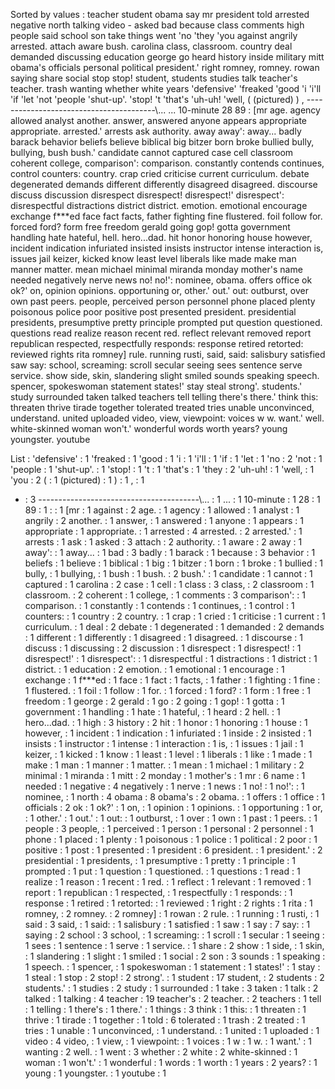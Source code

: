 Sorted by values :
teacher student obama say mr president told arrested negative north talking video - asked bad because class comments high people said school son take things went 'no 'they 'you against angrily arrested. attach aware bush. carolina class, classroom. country deal demanded discussing education george go heard history inside military mitt obama's officials personal political president.' right romney, romney. rowan saying share social stop stop! student, students studies talk teacher's teacher. trash wanting whether white years 'defensive' 'freaked 'good 'i 'i'll 'if 'let 'not 'people 'shut-up'. 'stop! 't 'that's 'uh-uh! 'well, ( (pictured) ) , ----------------------------------------\\... ... 10-minute 28 89 : [mr age. agency allowed analyst another. answer, answered anyone appears appropriate appropriate. arrested.' arrests ask authority. away away': away... badly barack behavior beliefs believe biblical big bitzer born broke bullied bully, bullying, bush bush.' candidate cannot captured case cell classroom coherent college, comparison': comparison. constantly contends continues, control counters: country. crap cried criticise current curriculum. debate degenerated demands different differently disagreed disagreed. discourse discuss discussion disrespect disrespect! disrespect!' disrespect': disrespectful distractions district district. emotion. emotional encourage exchange f***ed face fact facts, father fighting fine flustered. foil follow for. forced ford? form free freedom gerald going gop! gotta government handling hate hateful, hell. hero...dad. hit honor honoring house however, incident indication infuriated insisted insists instructor intense interaction is, issues jail keizer, kicked know least level liberals like made make man manner matter. mean michael minimal miranda monday mother's name needed negatively nerve news no! no!': nominee, obama. offers office ok ok?' on, opinion opinions. opportuning or, other.' out.' out: outburst, over own past peers. people, perceived person personnel phone placed plenty poisonous police poor positive post presented president. presidential presidents, presumptive pretty principle prompted put question questioned. questions read realize reason recent red. reflect relevant removed report republican respected, respectfully responds: response retired retorted: reviewed rights rita romney] rule. running rusti, said, said: salisbury satisfied saw say: school, screaming: scroll secular seeing sees sentence serve service. show side, skin, slandering slight smiled sounds speaking speech. spencer, spokeswoman statement states!' stay steal strong'. students.' study surrounded taken talked teachers tell telling there's there.' think this: threaten thrive tirade together tolerated treated tries unable unconvinced, understand. united uploaded video, view, viewpoint: voices w w. want.' well. white-skinned woman won't.' wonderful words worth years? young youngster. youtube 

List :
'defensive' : 1
'freaked : 1
'good : 1
'i : 1
'i'll : 1
'if : 1
'let : 1
'no : 2
'not : 1
'people : 1
'shut-up'. : 1
'stop! : 1
't : 1
'that's : 1
'they : 2
'uh-uh! : 1
'well, : 1
'you : 2
( : 1
(pictured) : 1
) : 1
, : 1
- : 3
----------------------------------------\\... : 1
... : 1
10-minute : 1
28 : 1
89 : 1
: : 1
[mr : 1
against : 2
age. : 1
agency : 1
allowed : 1
analyst : 1
angrily : 2
another. : 1
answer, : 1
answered : 1
anyone : 1
appears : 1
appropriate : 1
appropriate. : 1
arrested : 4
arrested. : 2
arrested.' : 1
arrests : 1
ask : 1
asked : 3
attach : 2
authority. : 1
aware : 2
away : 1
away': : 1
away... : 1
bad : 3
badly : 1
barack : 1
because : 3
behavior : 1
beliefs : 1
believe : 1
biblical : 1
big : 1
bitzer : 1
born : 1
broke : 1
bullied : 1
bully, : 1
bullying, : 1
bush : 1
bush. : 2
bush.' : 1
candidate : 1
cannot : 1
captured : 1
carolina : 2
case : 1
cell : 1
class : 3
class, : 2
classroom : 1
classroom. : 2
coherent : 1
college, : 1
comments : 3
comparison': : 1
comparison. : 1
constantly : 1
contends : 1
continues, : 1
control : 1
counters: : 1
country : 2
country. : 1
crap : 1
cried : 1
criticise : 1
current : 1
curriculum. : 1
deal : 2
debate : 1
degenerated : 1
demanded : 2
demands : 1
different : 1
differently : 1
disagreed : 1
disagreed. : 1
discourse : 1
discuss : 1
discussing : 2
discussion : 1
disrespect : 1
disrespect! : 1
disrespect!' : 1
disrespect': : 1
disrespectful : 1
distractions : 1
district : 1
district. : 1
education : 2
emotion. : 1
emotional : 1
encourage : 1
exchange : 1
f***ed : 1
face : 1
fact : 1
facts, : 1
father : 1
fighting : 1
fine : 1
flustered. : 1
foil : 1
follow : 1
for. : 1
forced : 1
ford? : 1
form : 1
free : 1
freedom : 1
george : 2
gerald : 1
go : 2
going : 1
gop! : 1
gotta : 1
government : 1
handling : 1
hate : 1
hateful, : 1
heard : 2
hell. : 1
hero...dad. : 1
high : 3
history : 2
hit : 1
honor : 1
honoring : 1
house : 1
however, : 1
incident : 1
indication : 1
infuriated : 1
inside : 2
insisted : 1
insists : 1
instructor : 1
intense : 1
interaction : 1
is, : 1
issues : 1
jail : 1
keizer, : 1
kicked : 1
know : 1
least : 1
level : 1
liberals : 1
like : 1
made : 1
make : 1
man : 1
manner : 1
matter. : 1
mean : 1
michael : 1
military : 2
minimal : 1
miranda : 1
mitt : 2
monday : 1
mother's : 1
mr : 6
name : 1
needed : 1
negative : 4
negatively : 1
nerve : 1
news : 1
no! : 1
no!': : 1
nominee, : 1
north : 4
obama : 8
obama's : 2
obama. : 1
offers : 1
office : 1
officials : 2
ok : 1
ok?' : 1
on, : 1
opinion : 1
opinions. : 1
opportuning : 1
or, : 1
other.' : 1
out.' : 1
out: : 1
outburst, : 1
over : 1
own : 1
past : 1
peers. : 1
people : 3
people, : 1
perceived : 1
person : 1
personal : 2
personnel : 1
phone : 1
placed : 1
plenty : 1
poisonous : 1
police : 1
political : 2
poor : 1
positive : 1
post : 1
presented : 1
president : 6
president. : 1
president.' : 2
presidential : 1
presidents, : 1
presumptive : 1
pretty : 1
principle : 1
prompted : 1
put : 1
question : 1
questioned. : 1
questions : 1
read : 1
realize : 1
reason : 1
recent : 1
red. : 1
reflect : 1
relevant : 1
removed : 1
report : 1
republican : 1
respected, : 1
respectfully : 1
responds: : 1
response : 1
retired : 1
retorted: : 1
reviewed : 1
right : 2
rights : 1
rita : 1
romney, : 2
romney. : 2
romney] : 1
rowan : 2
rule. : 1
running : 1
rusti, : 1
said : 3
said, : 1
said: : 1
salisbury : 1
satisfied : 1
saw : 1
say : 7
say: : 1
saying : 2
school : 3
school, : 1
screaming: : 1
scroll : 1
secular : 1
seeing : 1
sees : 1
sentence : 1
serve : 1
service. : 1
share : 2
show : 1
side, : 1
skin, : 1
slandering : 1
slight : 1
smiled : 1
social : 2
son : 3
sounds : 1
speaking : 1
speech. : 1
spencer, : 1
spokeswoman : 1
statement : 1
states!' : 1
stay : 1
steal : 1
stop : 2
stop! : 2
strong'. : 1
student : 17
student, : 2
students : 2
students.' : 1
studies : 2
study : 1
surrounded : 1
take : 3
taken : 1
talk : 2
talked : 1
talking : 4
teacher : 19
teacher's : 2
teacher. : 2
teachers : 1
tell : 1
telling : 1
there's : 1
there.' : 1
things : 3
think : 1
this: : 1
threaten : 1
thrive : 1
tirade : 1
together : 1
told : 6
tolerated : 1
trash : 2
treated : 1
tries : 1
unable : 1
unconvinced, : 1
understand. : 1
united : 1
uploaded : 1
video : 4
video, : 1
view, : 1
viewpoint: : 1
voices : 1
w : 1
w. : 1
want.' : 1
wanting : 2
well. : 1
went : 3
whether : 2
white : 2
white-skinned : 1
woman : 1
won't.' : 1
wonderful : 1
words : 1
worth : 1
years : 2
years? : 1
young : 1
youngster. : 1
youtube : 1
